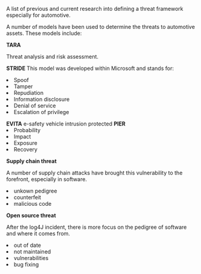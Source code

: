 A list of previous and current research into defining a threat framework especially for automotive.

A number of models have been used to determine the threats to automotive assets. These models include:

<b>TARA</b>

Threat analysis and risk assessment.


<b>STRIDE</b>
This model was developed within Microsoft and stands for:
<l>
<li>Spoof</li>
<li>Tamper</li>
<li>Repudiation</li>
<li>Information disclosure</li>
<li>Denial of service</li>
<li>Escalation of privilege</li>
</l>

<p></p>
<b>EVITA</b>
e-safety vehicle intrusion protected 
<b>PIER</b>
<l>
<li>Probability</li>
<li>Impact</li>
<li>Exposure</li>
<li>Recovery</li>
</l>




<b>Supply chain threat</b>

A number of supply chain attacks have brought this vulnerability to the forefront, especially in software.
<l>
<li>unkown pedigree</li>
<li>counterfeit</li>
<li>malicious code</li>
</l>
<p></p>

<b> Open source threat</b>


After the log4J incident, there is more focus on the pedigree of software and where it comes from.
<l>
<li> out of date</li>
<li>not maintained</li>
<li>vulnerabilities</li>
<li>bug fixing</li>
</l>
